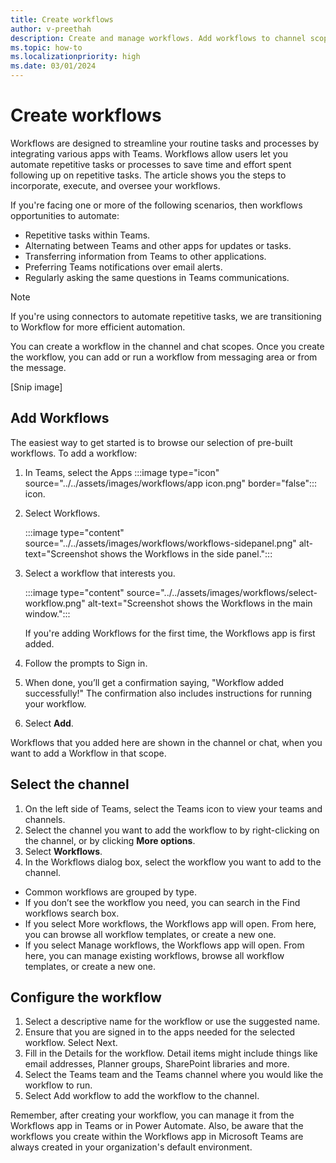```yaml
---
title: Create workflows
author: v-preethah
description: Create and manage workflows. Add workflows to channel scope.
ms.topic: how-to
ms.localizationpriority: high
ms.date: 03/01/2024
---
```


# Create workflows

Workflows are designed to streamline your routine tasks and processes by integrating various apps with Teams. Workflows allow users let you automate repetitive tasks or processes to save time and effort spent following up on repetitive tasks. The article shows you the steps to incorporate, execute, and oversee your workflows.

If you're facing one or more of the following scenarios, then workflows opportunities to automate:

* Repetitive tasks within Teams.
* Alternating between Teams and other apps for updates or tasks.
* Transferring information from Teams to other applications.
* Preferring Teams notifications over email alerts.
* Regularly asking the same questions in Teams communications.

> [!NOTE]
> If you're using connectors to automate repetitive tasks, we are transitioning to Workflow for more efficient automation.

You can create a workflow in the channel and chat scopes. Once you create the workflow, you can add or run a workflow from messaging area or from the message.

[Snip image]

## Add Workflows

The easiest way to get started is to browse our selection of pre-built workflows. To add a workflow:

1. In Teams, select the Apps :::image type="icon" source="../../assets/images/workflows/app icon.png" border="false"::: icon.

1. Select Workflows.

    :::image type="content" source="../../assets/images/workflows/workflows-sidepanel.png" alt-text="Screenshot shows the Workflows in the side panel.":::

1. Select a workflow that interests you.

    :::image type="content" source="../../assets/images/workflows/select-workflow.png" alt-text="Screenshot shows the Workflows in the main window.":::

    If you're adding Workflows for the first time, the Workflows app is first added.

1. Follow the prompts to Sign in.
1. When done, you’ll get a confirmation saying, "Workflow added successfully!" The confirmation also includes instructions for running your workflow.
1. Select **Add**.

Workflows that you added here are shown in the channel or chat, when you want to add a Workflow in that scope.

## Select the channel

1. On the left side of Teams, select the Teams icon to view your teams and channels.
1. Select the channel you want to add the workflow to by right-clicking on the channel, or by clicking **More options**.
1. Select **Workflows**.
1. In the Workflows dialog box, select the workflow you want to add to the channel.

* Common workflows are grouped by type.  
* If you don’t see the workflow you need, you can search in the Find workflows search box.  
* If you select More workflows, the Workflows app will open. From here, you can browse all workflow templates, or create a new one.
* If you select Manage workflows, the Workflows app will open. From here, you can manage existing workflows, browse all workflow templates, or create a new one.

## Configure the workflow

1. Select a descriptive name for the workflow or use the suggested name.
1. Ensure that you are signed in to the apps needed for the selected workflow. Select Next.
1. Fill in the Details for the workflow. Detail items might include things like email addresses, Planner groups, SharePoint libraries and more.
1. Select the Teams team and the Teams channel where you would like the workflow to run.
1. Select Add workflow to add the workflow to the channel.

Remember, after creating your workflow, you can manage it from the Workflows app in Teams or in Power Automate. Also, be aware that the workflows you create within the Workflows app in Microsoft Teams are always created in your organization's default environment.
